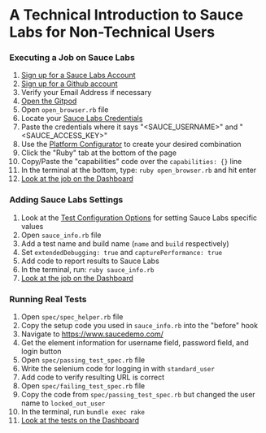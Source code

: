 # A Technical Introduction to Sauce Labs for Non-Technical Users

### Executing a Job on Sauce Labs

1. [Sign up for a Sauce Labs Account](https://saucelabs.com/sign-up)
2. [Sign up for a Github account](https://github.com/join)
3. Verify your Email Address if necessary
4. [Open the Gitpod](https://gitpod.io/#github.com/saucelabs-training/demo-ruby/tree/master/intro)
5. Open `open_browser.rb` file
6. Locate your [Sauce Labs Credentials](https://app.saucelabs.com/user-settings)
7. Paste the credentials where it says "<SAUCE_USERNAME>" and "<SAUCE_ACCESS_KEY>"
8. Use the [Platform Configurator](https://wiki.saucelabs.com/display/DOCS/Platform+Configurator#/) to create your desired combination
9. Click the "Ruby" tab at the bottom of the page
10. Copy/Paste the "capabilities" code over the `capabilities: {}` line
11. In the terminal at the bottom, type: `ruby open_browser.rb` and hit enter
12. [Look at the job on the Dashboard](https://app.saucelabs.com/dashboard/tests)

### Adding Sauce Labs Settings

1. Look at the [Test Configuration Options](https://docs.saucelabs.com/reference/test-configuration/) for setting Sauce Labs specific values
2. Open `sauce_info.rb` file
3. Add a test name and build name (`name` and `build` respectively)
4. Set `extendedDebugging: true` and `capturePerformance: true`
5. Add code to report results to Sauce Labs
6. In the terminal, run: `ruby sauce_info.rb`
7. [Look at the job on the Dashboard](https://app.saucelabs.com/dashboard/tests)

### Running Real Tests

1. Open `spec/spec_helper.rb` file
2. Copy the setup code you used in `sauce_info.rb` into the "before" hook
3. Navigate to https://www.saucedemo.com/
4. Get the element information for username field, password field, and login button
5. Open `spec/passing_test_spec.rb` file
6. Write the selenium code for logging in with `standard_user`
7. Add code to verify resulting URL is correct
8. Open `spec/failing_test_spec.rb` file
9. Copy the code from `spec/passing_test_spec.rb` but changed the user name to `locked_out_user`
10. In the terminal, run `bundle exec rake`
11. [Look at the tests on the Dashboard](https://app.saucelabs.com/dashboard/tests)
